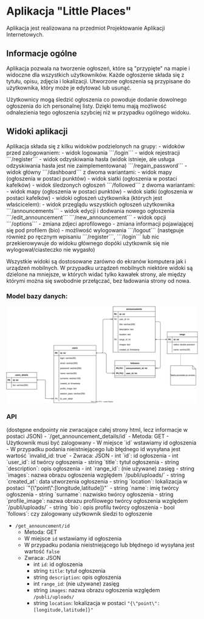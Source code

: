 <h1>Aplikacja "Little Places"</h1>
Aplikacja jest realizowana na przedmiot Projektowanie Aplikacji Internetowych. 
<h2>Informacje ogólne</h2>
Aplikacja pozwala na tworzenie ogłoszeń, które są "przypięte" na mapie i widoczne dla wszystkich użytkowników. Każde ogłoszenie składa się z tytułu, opisu, zdjęcia i lokalizacji. Utworzone ogłoszenia są przypisane do użytkownika, który może je edytować lub usunąć.

Użytkownicy mogą śledzić ogłoszenia co powoduje dodanie dowolnego ogłoszenia do ich personalnej listy. Dzięki temu mają możliwość odnalezienia tego ogłoszenia szybciej niż w przypadku ogólnego widoku.


<h2>Widoki aplikacji</h2>
Aplikacja składa się z kilku widoków podzielonych na grupy:
- widoków przed zalogowaniem:
  - widok logowania ```/login```
  - widok rejestracji ```/register```
  - widok odzyskiwania hasła (widok istnieje, ale usługa odzyskiwania hasła jest nie zaimplementowana) ```/regain_password```
- widok główny ```/dashboard``` z dwoma wariantami:
  - widok mapy (ogłoszenia w postaci punktów)
  - widok siatki (ogłoszenia w postaci kafelków)
- widok śledzonych ogłoszeń ```/followed``` z dwoma wariantami:
  - widok mapy (ogłoszenia w postaci punktów)
  - widok siatki (ogłoszenia w postaci kafelków)
- widoki ogłoszeń użytkownika (których jest właścicelem):
  - widok przeglądu wszystkich ogłoszeń użytkownika ```/announcements```
  - widok edycji i dodwania nowego ogłoszenia ```/edit_announcement``` ```/new_announcement```
- widok opcji ```/options```
  - zmiana zdjeci aprofilowego
  - zmiana informacji pojawiającej się pod profilem (bio)
  - możliwość wylogowania ```/logout``` (następuje również po ręcznym wpisaniu ```/register```, ```/login``` lub nic przekierowywuje do widoku głównego dopóki użytkownik się nie wylogował/ciasteczko nie wygasło)


Wszystkie widoki są dostosowane zarówno do ekranów komputera jak i urządzeń mobilnych.
W przypadku urządzeń mobilnych niektóre widoki są dzielone na mniejsze, w których widać tylko kawałek strony, ale między którymi można się swobodnie przełączać, bez ładowania strony od nowa.

<h3>Model bazy danych:</h3>
<img src="./database_model.svg">

<h3>API</h3>
(dostępne endpointy nie zwracające całej strony html, lecz informacje w postaci JSON)
- `/get_announcement_details/id`
  - Metoda: GET
  - Użytkownik musi być zalogowany
  - W miejsce `id` wstawiamy id ogłoszenia
  - W przypadku podania nieistniejącego lub błędnego id wysyłana jest wartość `invalid_id: true`
  - Zwraca: JSON
    - int `id`: id ogłoszenia
    - int `user_id`: id twórcy ogłoszenia
    - string `title`: tytuł ogłoszenia
    - string `description`: opis ogłoszenia
    - int `range_id`: (nie używane) zasięg
    - string `images`: nazwa obrazu ogłoszenia względem `/publi/uploads/`
    - string `created_at`: data utworzenia ogłoszenia
    - string `location`: lokalizacja w postaci `"{\"point\":[longitude,latitude]}"`
    - string `name`: imię twórcy ogłoszenia
    - string `surname`: nazwisko twórcy ogłoszenia
    - string `profile_image`:  nazwa obrazu profilowego twórcy ogłoszenia względem `/publi/uploads/`
    - string `bio`: opis profilu twórcy ogłoszenia
    - bool `follows`: czy zalogowany użytkownik śledzi to ogłoszenie

- `/get_announcement/id`
  - Metoda: GET
  - W miejsce `id` wstawiamy id ogłoszenia
  - W przypadku podania nieistniejącego lub błędnego id wysyłana jest wartość `false`
  - Zwraca: JSON
    - int `id`: id ogłoszenia
    - string `title`: tytuł ogłoszenia
    - string `description`: opis ogłoszenia
    - int `range_id`: (nie używane) zasięg
    - string `images`: nazwa obrazu ogłoszenia względem `/publi/uploads/`
    - string `location`: lokalizacja w postaci `"{\"point\":[longitude,latitude]}"`
